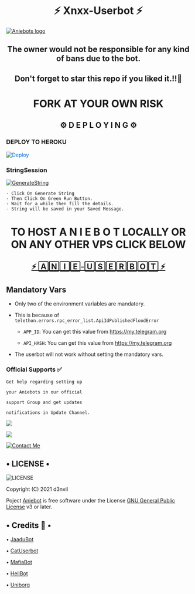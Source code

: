 <h1 align="center">⚡ Xnxx-Userbot ⚡</h1>

[![Aniebots logo](https://telegra.ph/file/28c979a7a36c344da3e07.jpg)](https://t.me/Aniebotsupports)

<h2 align="center">The owner would not be responsible for any kind of bans due to the bot.</h2>
<h2 align ="center">Don't forget to star this repo if you liked it.!!💝</h2>

<h1 align="center">FORK AT YOUR OWN RISK</h1>

<h2 align="center">⚙️ D E P L O Y I N G ⚙️</h2>


<h3> DEPLOY TO HEROKU </h3>

<a href="https://dashboard.heroku.com/new?button-url=https%3A%2F%2Fgithub.com%2FAnieteam%2FAniebots&template=https%3A%2F%2Fgithub.com%2FAnieteam%2FAniebots" rel="nofollow" style="background-color: initial; box-sizing: border-box; color: #0366d6; text-decoration-line: none;"><img alt="Deploy" data-canonical-src="https://www.herokucdn.com/deploy/button.svg" src="https://camo.githubusercontent.com/83b0e95b38892b49184e07ad572c94c8038323fb/68747470733a2f2f7777772e6865726f6b7563646e2e636f6d2f6465706c6f792f627574746f6e2e737667" style="border-style: none; box-sizing: initial; max-width: 100%;" /></a></div>
</a>

<h3> StringSession </h3>


[![GenerateString](https://img.shields.io/badge/repl.it-generateString-yellowgreen)](https://replit.com/@Denvilop/Aniebots#main.py) 

    - Click On Generate String
    - Then Click On Green Run Button.
    - Wait for a while then fill the details.
    - String will be saved in your Saved Message.


<h1 align="center">TO HOST  A N I E B O T LOCALLY OR ON ANY OTHER VPS CLICK BELOW</h1>

<h2 align="center"> <a href="https://github.com/PYTHON-LOVER-PHUZZ/Aniebots">⚡ 🄰🄽🄸🄴-🅄🅂🄴🅁🄱🄾🅃  ⚡</a></h2>

## Mandatory Vars

- Only two of the environment variables are mandatory.

- This is because of `telethon.errors.rpc_error_list.ApiIdPublishedFloodError`

    - `APP_ID`:   You can get this value from https://my.telegram.org

    - `API_HASH`:   You can get this value from https://my.telegram.org

- The userbot will not work without setting the mandatory vars.


### Official Supports ✅ 


```
Get help regarding setting up 

your Aniebots in our official 

support Group and get updates

notifications in Update Channel.
```

<a href="https://t.me/Aniebots"><img src="https://img.shields.io/badge/Join-Support%20Channel-red.svg?style=for-the-badge&logo=Telegram"></a>

<a href="https://t.me/Aniebotsupports"><img src="https://img.shields.io/badge/Join-Support%20Group-blue.svg?style=for-the-badge&logo=Telegram"></a>


[![Contact Me](https://img.shields.io/badge/Telegram-Contact%20Me-informational)](https://t.me/D3nvil)



<h2> • LICENSE • </h2>

![LICENSE](https://www.gnu.org/graphics/gplv3-or-later.png)

Copyright (C) 2021 d3nvil 

Poject [Aniebot](https://github.com/PYTHON-LOVER-PHUZZ/Aniebots) is free software under the License [GNU General Public License](https://www.gnu.org/licenses/gpl-3.0.html) v3 or later.




  <h2> • Credits 🏅 • </h2>

• [JaaduBot](https://github.com/Amberyt/JaaduBot)

• [CatUserbot](https://github.com/sandy1709/catuserbot)

• [MafiaBot](https://github.com/H1M4N5HU0P/MAFIA-BOT)

• [HellBot](https://github.com/Hellboy-OP/hellbot)

• [Uniborg](https://github.com/spechide/uniborg)



